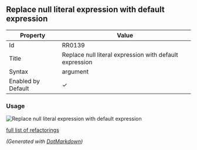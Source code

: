## Replace null literal expression with default expression

| Property           | Value                                                   |
| ------------------ | ------------------------------------------------------- |
| Id                 | RR0139                                                  |
| Title              | Replace null literal expression with default expression |
| Syntax             | argument                                                |
| Enabled by Default | &#x2713;                                                |

### Usage

![Replace null literal expression with default expression](../../images/refactorings/ReplaceNullLiteralExpressionWithDefaultExpression.png)

[full list of refactorings](Refactorings.md)

*\(Generated with [DotMarkdown](http://github.com/JosefPihrt/DotMarkdown)\)*
